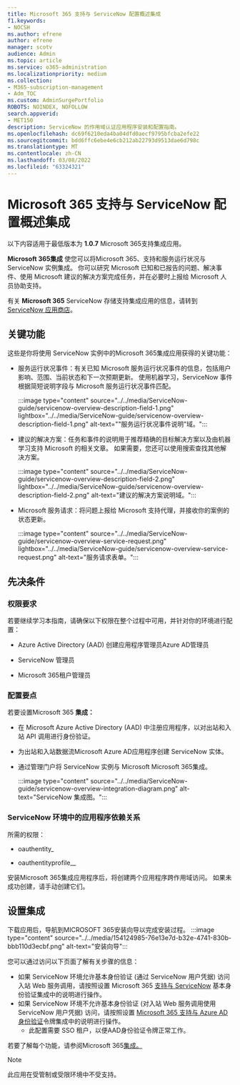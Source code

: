 ```yaml
---
title: Microsoft 365 支持与 ServiceNow 配置概述集成
f1.keywords:
- NOCSH
ms.author: efrene
author: efrene
manager: scotv
audience: Admin
ms.topic: article
ms.service: o365-administration
ms.localizationpriority: medium
ms.collection:
- M365-subscription-management
- Adm_TOC
ms.custom: AdminSurgePortfolio
ROBOTS: NOINDEX, NOFOLLOW
search.appverid:
- MET150
description: ServiceNow 的作用域认证应用程序安装和配置指南。
ms.openlocfilehash: dc69f6210eda4ba04dfd0aecf9795bfcba2efe22
ms.sourcegitcommit: bdd6ffc6ebe4e6cb212ab22793d9513dae6d798c
ms.translationtype: MT
ms.contentlocale: zh-CN
ms.lasthandoff: 03/08/2022
ms.locfileid: "63324321"
---
```

# <a name="microsoft-365-support-integration-with-servicenow-configuration-overview"></a>Microsoft 365 支持与 ServiceNow 配置概述集成

以下内容适用于最低版本为 **1.0.7** Microsoft 365支持集成应用。

**Microsoft 365集成** 使您可以将Microsoft 365、支持和服务运行状况与 ServiceNow 实例集成。 你可以研究 Microsoft 已知和已报告的问题、解决事件、使用 Microsoft 建议的解决方案完成任务，并在必要时上报给 Microsoft 人员协助支持。

有关 **Microsoft 365** ServiceNow 存储支持集成应用的信息，请转到 [ServiceNow 应用商店](https://store.servicenow.com/sn_appstore_store.do#!/store/application/6d05c93f1b7784507ddd4227cc4bcb9f)。

## <a name="key-features"></a>关键功能

这些是你将使用 ServiceNow 实例中的Microsoft 365集成应用获得的关键功能：

- 服务运行状况事件：有关已知 Microsoft 服务运行状况事件的信息，包括用户影响、范围、当前状态和下一次预期更新。 使用机器学习，ServiceNow 事件根据简短说明字段与 Microsoft 服务运行状况事件匹配。

    :::image type="content" source="../../media/ServiceNow-guide/servicenow-overview-description-field-1.png" lightbox="../../media/ServiceNow-guide/servicenow-overview-description-field-1.png" alt-text="&quot;服务运行状况事件说明&quot;域。":::

- 建议的解决方案：任务和事件的说明用于推荐精确的目标解决方案以及由机器学习支持 Microsoft 的相关文章。 如果需要，您还可以使用搜索查找其他解决方案。

    :::image type="content" source="../../media/ServiceNow-guide/servicenow-overview-description-field-2.png" lightbox="../../media/ServiceNow-guide/servicenow-overview-description-field-2.png" alt-text="建议的解决方案说明域。":::

- Microsoft 服务请求：将问题上报给 Microsoft 支持代理，并接收你的案例的状态更新。

    :::image type="content" source="../../media/ServiceNow-guide/servicenow-overview-service-request.png" lightbox="../../media/ServiceNow-guide/servicenow-overview-service-request.png" alt-text="服务请求表单。":::

## <a name="prerequisites"></a>先决条件

### <a name="permissions-requirements"></a>权限要求

若要继续学习本指南，请确保以下权限在整个过程中可用，并针对你的环境进行配置：

- Azure Active Directory (AAD) 创建应用程序管理员Azure AD管理员

- ServiceNow 管理员

- Microsoft 365租户管理员

### <a name="configuration-highlights"></a>配置要点

若要设置Microsoft 365 **集成：**

- 在 Microsoft Azure Active Directory (AAD) 中注册应用程序，以对出站和入站 API 调用进行身份验证。

- 为出站和入站数据流Microsoft Azure AD应用程序创建 ServiceNow 实体。

- 通过管理门户将 ServiceNow 实例与 Microsoft Microsoft 365集成。

    :::image type="content" source="../../media/ServiceNow-guide/servicenow-overview-integration-diagram.png" alt-text="ServiceNow 集成图。":::

### <a name="application-dependencies-in-your-servicenow-environments"></a>ServiceNow 环境中的应用程序依赖关系

所需的权限：

- oauthentity\_

- oauthentityprofile\_\_

安装Microsoft 365集成应用程序后，将创建两个应用程序跨作用域访问。 如果未成功创建，请手动创建它们。

## <a name="setup-the-integration"></a>设置集成

下载应用后，导航到MICROSOFT 365安装向导以完成安装过程。
:::image type="content" source="../../media/154124985-76e13e7d-b32e-4741-830b-bbb110d3ecbf.png" alt-text="安装向导":::

您可以通过访问以下页面了解有关步骤的信息：
- 如果 ServiceNow 环境允许基本身份验证 (通过 ServiceNow 用户凭据) 访问入站 Web 服务调用，请按照设置 Microsoft 365 [支持与 ServiceNow](servicenow-basic-authentication.md) 基本身份验证集成中的说明进行操作。
- 如果 ServiceNow 环境不允许基本身份验证 (对入站 Web 服务调用使用 ServiceNow 用户凭据) 访问，请按照设置 [Microsoft 365 支持与 Azure AD 身份验证](servicenow-aad-oauth-token.md)令牌集成中的说明进行操作。
  - 此配置需要 SSO 租户，以便AAD身份验证令牌正常工作。

若要了解每个功能，请参阅Microsoft 365[集成。](https://store.servicenow.com/sn_appstore_store.do#!/store/application/6d05c93f1b7784507ddd4227cc4bcb9f)

> [!NOTE]
> 此应用在受管制或受限环境中不受支持。

